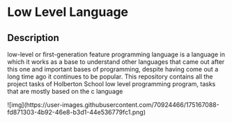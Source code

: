 <h1> Low Level Language </h1>
<h2> Description </h2>
<p>low-level or first-generation feature programming language is a language in which it works as a base to understand other languages that came out after this one and important bases of programming, despite having come out a long time ago it continues to be popular. This repository contains all the project tasks of Holberton School low level programming program, tasks that are mostly based on the c language</p>
![img](https://user-images.githubusercontent.com/70924466/175167088-fd871303-4b92-46e8-b3d1-44e536779fc1.png)
